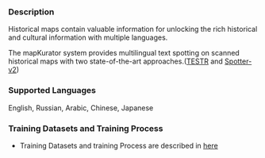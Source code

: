 

### Description 

Historical maps contain valuable information for unlocking the rich historical and cultural information with multiple languages. 

The mapKurator system provides multilingual text spotting on scanned historical maps with two state-of-the-art approaches.(<a href="https://github.com/mlpc-ucsd/TESTR" target="_blank">TESTR</a> and <a href="https://knowledge-computing.github.io/mapkurator-doc/#/docs/modules/spot" target="_blank"> Spotter-v2</a>) 

### Supported Languages
English, Russian, Arabic, Chinese, Japanese


### Training Datasets and Training Process
- Training Datasets and training Process are described in <a href="https://knowledge-computing.github.io/mapkurator-doc/#/docs/modules/spot" target="_blank">here</a> 

  